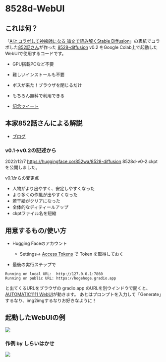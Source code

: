 # 8528d-WebUI

## これは何？
「[AIとコラボして神絵師になる 論文で読み解くStable Diffusion](https://ivtv.page.link/ap)」の表紙でコラボした[852話さん](https://twitter.com/8co28)が作った [8528-diffusion](https://huggingface.co/852wa/8528-diffusion) v0.2 をGoogle Colab上で起動したWebUIで使用するコードです。

- GPU搭載PCなど不要
- 難しいインストールも不要
- ボスが来た！ブラウザを閉じるだけ
- もちろん無料で利用できる

- [記念ツイート](https://twitter.com/8co28/status/1600367719140188160)

## 本家852話さんによる解説

- [ブログ](https://note.com/852wa/n/n212ab941e8ce)

### v0.1→v0.2の記述から
2022/12/7
https://huggingface.co/852wa/8528-diffusion
8528d-v0-2.ckptを公開しました。

v0.1からの変更点


*  人物がより出やすく、安定しやすくなった
* より多くの作風が出やすくなった
* 若干絵がクリアになった
* 全体的なディティールアップ
* ckptファイル名を短縮

## 用意するもの/使い方

- Hugging Faceのアカウント
  - Settings→ [Access Tokens](https://huggingface.co/settings/tokens) で Token を取得しておく 

- 最後の実行ステップで

```
Running on local URL:  http://127.0.0.1:7860
Running on public URL: https://hogehoge.gradio.app
```

と出てくるURLをブラウザの gradio.app のURLを別ウインドウで開くと、[AUTOMATIC1111 WebUI](https://github.com/AUTOMATIC1111/stable-diffusion-webui)が動きます。
あとはプロンプトを入力して「Generate」するなり、img2imgするなりお好きなように！


## 起動したWebUIの例

![](https://pbs.twimg.com/media/FjfvQAzVIAAoR3n?format=jpg&name=4096x4096)

### 作例 by しらいはかせ

![](https://pbs.twimg.com/media/Fjfu21MUUAIlvMN?format=png&name=small)
